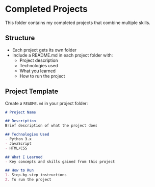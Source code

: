 # Completed Projects

This folder contains my completed projects that combine multiple skills.

## Structure
- Each project gets its own folder
- Include a README.md in each project folder with:
  - Project description
  - Technologies used
  - What you learned
  - How to run the project

## Project Template
Create a `README.md` in your project folder:
```markdown
# Project Name

## Description
Brief description of what the project does

## Technologies Used
- Python 3.x
- JavaScript
- HTML/CSS

## What I Learned
- Key concepts and skills gained from this project

## How to Run
1. Step-by-step instructions
2. To run the project
```
